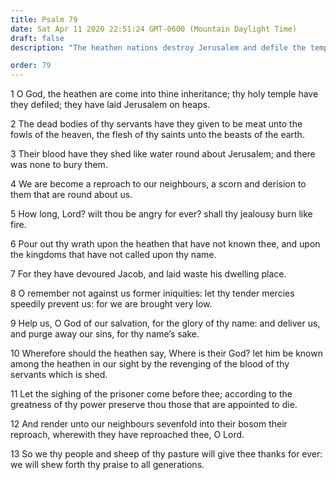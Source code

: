 ```yaml
---
title: Psalm 79
date: Sat Apr 11 2020 22:51:24 GMT-0600 (Mountain Daylight Time)
draft: false
description: "The heathen nations destroy Jerusalem and defile the temple—Israel pleads for forgiveness and deliverance."

order: 79
---
```

    
1 O God, the heathen are come into thine inheritance; thy holy temple have they defiled; they have laid Jerusalem on heaps.

2 The dead bodies of thy servants have they given to be meat unto the fowls of the heaven, the flesh of thy saints unto the beasts of the earth.

3 Their blood have they shed like water round about Jerusalem; and there was none to bury them.

4 We are become a reproach to our neighbours, a scorn and derision to them that are round about us.

5 How long, Lord? wilt thou be angry for ever? shall thy jealousy burn like fire.

6 Pour out thy wrath upon the heathen that have not known thee, and upon the kingdoms that have not called upon thy name.

7 For they have devoured Jacob, and laid waste his dwelling place.

8 O remember not against us former iniquities: let thy tender mercies speedily prevent us: for we are brought very low.

9 Help us, O God of our salvation, for the glory of thy name: and deliver us, and purge away our sins, for thy name’s sake.

10 Wherefore should the heathen say, Where is their God? let him be known among the heathen in our sight by the revenging of the blood of thy servants which is shed.

11 Let the sighing of the prisoner come before thee; according to the greatness of thy power preserve thou those that are appointed to die.

12 And render unto our neighbours sevenfold into their bosom their reproach, wherewith they have reproached thee, O Lord.

13 So we thy people and sheep of thy pasture will give thee thanks for ever: we will shew forth thy praise to all generations.
